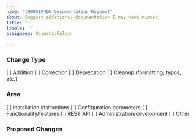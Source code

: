 ```yaml
---
name: "\U0001F4D6 Documentation Request"
about: Suggest additional documentation I may have missed
title: ''
labels: ''
assignees: MajesticFalcon

---
```


<!--
    Please indicate the nature of the change by placing an X in one of the
    boxes below.
-->
### Change Type
[ ] Addition
[ ] Correction
[ ] Deprecation
[ ] Cleanup (formatting, typos, etc.)

### Area
[ ] Installation instructions
[ ] Configuration parameters
[ ] Functionality/features
[ ] REST API
[ ] Administration/development
[ ] Other

<!-- Describe the proposed change(s). -->
### Proposed Changes
